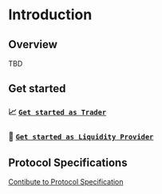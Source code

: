 # Introduction

## Overview

TBD


## Get started

### 📈 [`Get started as Trader`](trader.md)
### 💸 [`Get started as Liquidity Provider`](provider.md)


## Protocol Specifications

[Contibute to Protocol Specification](https://tdex.sevenlabs.io)